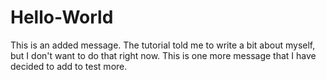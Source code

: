 # Hello-World

This is an added message.
The tutorial told me to write a bit about myself, but I don't want to do that right now.
This is one more message that I have decided to add to test more.
